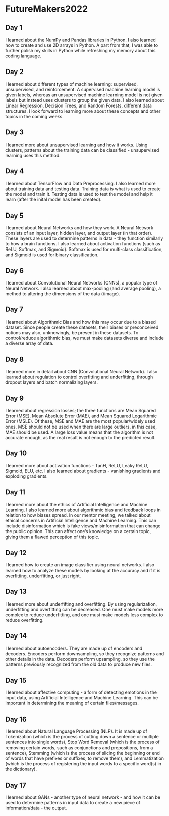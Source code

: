 # FutureMakers2022

## **Day 1**
I learned about the NumPy and Pandas libraries in Python. I also learned how to create and use 2D arrays in Python. A part from that, I was able to further polish my skills in Python while refreshing my memory about this coding language. 

## **Day 2**
I learned about different types of machine learning: supervised, unsupervised, and reinforcement. A supervised machine learning model is given labels, whereas an unsupervised machine learning model is not given labels but instead uses clusters to group the given data. I also learned about Linear Regression, Decision Trees, and Random Forests, different data structures. I look forward to learning more about these concepts and other topics in the coming weeks. 

## **Day 3**
I learned more about unsupervised learning and how it works. Using clusters, patterns about the training data can be classified - unsupervised learning uses this method. 

## **Day 4**
I learned about TensorFlow and Data Preprocessing. I also learned more about training data and testing data. Training data is what is used to create the model and train it. Testing data is used to test the model and help it learn (after the inital model has been created). 

## **Day 5**
I learned about Neural Networks and how they work. A Neural Network consists of an input layer, hidden layer, and output layer (in that order). These layers are used to determine patterns in data - they function similarly to how a brain functions. I also learned about activation functions (such as ReLU, Softmax, and Sigmoid). Softmax is used for multi-class classification, and Sigmoid is used for binary classification.  

## **Day 6**
I learned about Convolutional Neural Networks (CNNs), a popular type of Neural Network. I also learned about max-pooling (and average pooling), a method to altering the dimensions of the data (/image).

## **Day 7**
I learned about Algorithmic Bias and how this may occur due to a biased dataset. Since people create these datasets, their biases or preconceived notions may also, unknowingly, be present in these datasets. To control/reduce algorithmic bias, we must make datasets diverse and include a diverse array of data. 

## **Day 8**
I learned more in detail about CNN (Convolutional Neural Network). I also learned about regulation to control overfitting and underfitting, through dropout layers and batch normalizing layers. 

## **Day 9**
I learned about regression losses; the three functions are Mean Squared Error (MSE), Mean Absolute Error (MAE), and Mean Squared Logarithmic Error (MSLE). Of these, MSE and MAE are the most popular/widely used ones. MSE should not be used when there are large outliers, in this case, MAE should be used. A large loss value means that the algorithm is not accurate enough, as the real result is not enough to the predicted result. 

## **Day 10**
I learned more about activation functions - TanH, ReLU, Leaky ReLU, Sigmoid, ELU, etc. I also learned about gradients - vanishing gradients and exploding gradients. 

## **Day 11**
I learned more about the ethics of Artificial Intelligence and Machine Learning. I also learned more about algorithmic bias and feedback loops in relation to how biases spread. 
In our mentor meeting, we talked about ethical concerns in Artificial Intelligence and Machine Learning. This can include disinformation which is fake views/misinformation that can change the public opinion. This can affect one’s knowledge on a certain topic, giving them a flawed perception of this topic. 

## **Day 12**
I learned how to create an image classifier using neural networks. I also learned how to analyze these models by looking at the accuracy and if it is overfitting, underfitting, or just right. 

## **Day 13**
I learned more about underfitting and overfitting. By using regularization, underfitting and overfitting can be decreased. One must make models more complex to reduce underfitting, and one must make models less complex to reduce overfitting. 

## **Day 14**
I learned about autoencoders. They are made up of encoders and decoders. Encoders perform downsampling, so they recognize patterns and other details in the data. Decoders perform upsampling, so they use the patterns previously recognized from the old data to produce new files. 


## **Day 15**
I learned about affective computing - a form of detecting emotions in the input data, using Artificial Intelligence and Machine Learning. This can be important in determining the meaning of certain files/messages. 

## **Day 16**
I learned about Natural Language Processing (NLP). It is made up of Tokenization (which is the process of cutting down a sentence or multiple sentences into single words), Stop Word Removal (which is the process of removing certain words, such as conjunctions and prepositions, from a sentence), Stemming (which is the process of slicing the beginning or end of words that have prefixes or suffixes, to remove them), and Lemmatization (which is the process of registering the input words to a specific word(s) in the dictionary). 

## **Day 17**
I learned about GANs - another type of neural network - and how it can be used to determine patterns in input data to create a new piece of information/data - the output. 



